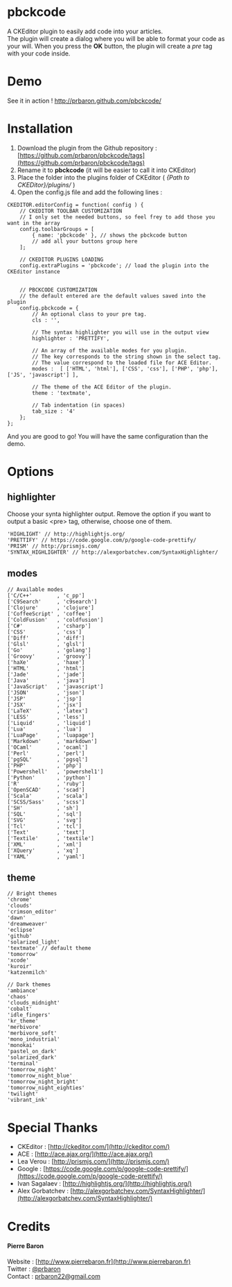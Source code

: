 # pbckcode

A CKEditor plugin to easily add code into your articles.  
The plugin will create a dialog where you will be able to format your code as your will. When you press the **OK** button, the plugin will create a *pre* tag with your code inside.

# Demo
See it in action ! http://prbaron.github.com/pbckcode/

# Installation
1. Download the plugin from the Github repository : [https://github.com/prbaron/pbckcode/tags](https://github.com/prbaron/pbckcode/tags)
2. Rename it to **pbckcode** (it will be easier to call it into CKEditor)
3. Place the folder into the plugins folder of CKEditor ( *{Path to CKEDitor}/plugins/* ) 
4. Open the config.js file and add the following lines :   

```
CKEDITOR.editorConfig = function( config ) {
	// CKEDITOR TOOLBAR CUSTOMIZATION
	// I only set the needed buttons, so feel frey to add those you want in the array
	config.toolbarGroups = [
	    { name: 'pbckcode' }, // shows the pbckcode button        
	    // add all your buttons group here
	];
	
	// CKEDITOR PLUGINS LOADING
	config.extraPlugins = 'pbckcode'; // load the plugin into the CKEditor instance
	
	
	// PBCKCODE CUSTOMIZATION
	// the default entered are the default values saved into the plugin
	config.pbckcode = {
	    // An optional class to your pre tag.
	    cls : '',
	    
	    // The syntax highlighter you will use in the output view
	    highlighter : 'PRETTIFY',
	    
	    // An array of the available modes for you plugin.
	    // The key corresponds to the string shown in the select tag.
	    // The value correspond to the loaded file for ACE Editor.
	    modes :  [ ['HTML', 'html'], ['CSS', 'css'], ['PHP', 'php'], ['JS', 'javascript'] ],
	    
	    // The theme of the ACE Editor of the plugin.
	    theme : 'textmate',
	    
	    // Tab indentation (in spaces)
	    tab_size : '4'
	};
};
```
And you are good to go! You will have the same configuration than the demo.

# Options

## highlighter

Choose your synta highlighter output. Remove the option if you want to output a basic &lt;pre&gt; tag, otherwise, choose one of them.

```
'HIGHLIGHT' // http://highlightjs.org/
'PRETTIFY' // https://code.google.com/p/google-code-prettify/
'PRISM' // http://prismjs.com/
'SYNTAX_HIGHLIGHTER' // http://alexgorbatchev.com/SyntaxHighlighter/
```

## modes
```
// Available modes
['C/C++'        , 'c_pp']
['C9Search'     , 'c9search']
['Clojure'      , 'clojure']
['CoffeeScript' , 'coffee']
['ColdFusion'   , 'coldfusion']
['C#'           , 'csharp']
['CSS'          , 'css']
['Diff'         , 'diff']
['Glsl'         , 'glsl']
['Go'           , 'golang']
['Groovy'       , 'groovy']
['haXe'         , 'haxe']
['HTML'         , 'html']
['Jade'         , 'jade']
['Java'         , 'java']
['JavaScript'   , 'javascript']
['JSON'         , 'json']
['JSP'          , 'jsp']
['JSX'          , 'jsx']
['LaTeX'        , 'latex']
['LESS'         , 'less']
['Liquid'       , 'liquid']
['Lua'          , 'lua']
['LuaPage'      , 'luapage']
['Markdown'     , 'markdown']
['OCaml'        , 'ocaml']
['Perl'         , 'perl']
['pgSQL'        , 'pgsql']
['PHP'          , 'php']
['Powershell'   , 'powershel1']
['Python'       , 'python']
['R'            , 'ruby']
['OpenSCAD'     , 'scad']
['Scala'        , 'scala']
['SCSS/Sass'    , 'scss']
['SH'           , 'sh']
['SQL'          , 'sql']
['SVG'          , 'svg']
['Tcl'          , 'tcl']
['Text'         , 'text']
['Textile'      , 'textile']
['XML'          , 'xml']
['XQuery'       , 'xq']
['YAML'         , 'yaml']
```

## theme

```
// Bright themes
'chrome'
'clouds'
'crimson_editor'
'dawn'
'dreamweaver'
'eclipse'
'github'
'solarized_light'
'textmate' // default theme
'tomorrow'
'xcode'
'kuroir'
'katzenmilch'
```

```
// Dark themes
'ambiance'
'chaos'
'clouds_midnight'
'cobalt'
'idle_fingers'
'kr_theme'
'merbivore'
'merbivore_soft'
'mono_industrial'
'monokai'
'pastel_on_dark'
'solarized_dark'
'terminal'
'tomorrow_night'
'tomorrow_night_blue'
'tomorrow_night_bright'
'tomorrow_night_eighties'
'twilight'
'vibrant_ink'
```

# Special Thanks

  * CKEditor : [http://ckeditor.com/](http://ckeditor.com/)    
  * ACE : [http://ace.ajax.org/](http://ace.ajax.org/)  
  * Lea Verou : [http://prismjs.com/](http://prismjs.com/)
  * Google : [https://code.google.com/p/google-code-prettify/](https://code.google.com/p/google-code-prettify/)
  * Ivan Sagalaev : [http://highlightjs.org/](http://highlightjs.org/)
  * Alex Gorbatchev : [http://alexgorbatchev.com/SyntaxHighlighter/](http://alexgorbatchev.com/SyntaxHighlighter/)

# Credits
#### Pierre Baron  
Website : [http://www.pierrebaron.fr](http://www.pierrebaron.fr)  
Twitter : [@prbaron](https://twitter.com/prbaron)  
Contact : <prbaron22@gmail.com>
